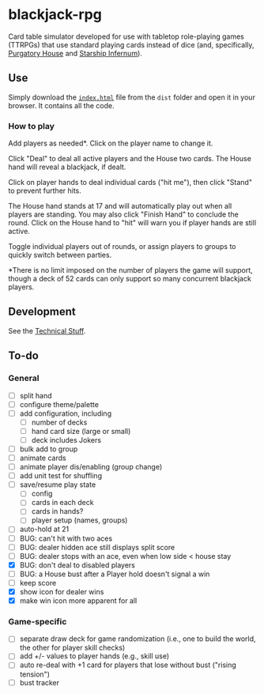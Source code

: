 # blackjack-rpg

Card table simulator developed for use with tabletop role-playing games (TTRPGs) that use
standard playing cards instead of dice (and, specifically, [Purgatory House](https://www.wicked-clever.com/purgatory-house/)
and [Starship Infernum](https://www.wicked-clever.com/our-games/starship-infernum/)).

## Use

Simply download the [`index.html`](./dist/index.html) file from the `dist` folder and open it
in your browser. It contains all the code.

### How to play

Add players as needed*. Click on the player name to change it.

Click "Deal" to deal all active players and the House two cards. The House hand will reveal a
blackjack, if dealt.

Click on player hands to deal individual cards ("hit me"), then click "Stand" to prevent further hits.

The House hand stands at 17 and will automatically play out when all players are standing.
You may also click "Finish Hand" to conclude the round. Click on the House hand to "hit" will warn
you if player hands are still active.

Toggle individual players out of rounds, or assign players to groups to quickly switch between parties.


*There is no limit imposed on the number of players the game will support, though a deck of 52 cards
can only support so many concurrent blackjack players.

## Development

See the [Technical Stuff](./tech.md).

## To-do

### General
- [ ] split hand
- [ ] configure theme/palette
- [ ] add configuration, including
  - [ ] number of decks
  - [ ] hand card size (large or small)
  - [ ] deck includes Jokers
- [ ] bulk add to group
- [ ] animate cards
- [ ] animate player dis/enabling (group change)
- [ ] add unit test for shuffling
- [ ] save/resume play state
  - [ ] config
  - [ ] cards in each deck
  - [ ] cards in hands?
  - [ ] player setup (names, groups)
 - [ ] auto-hold at 21
 - [ ] BUG: can't hit with two aces
 - [ ] BUG: dealer hidden ace still displays split score
 - [ ] BUG: dealer stops with an ace, even when low side < house stay
 - [x] BUG: don't deal to disabled players
 - [ ] BUG: a House bust after a Player hold doesn't signal a win
 - [ ] keep score
 - [x] show icon for dealer wins
 - [x] make win icon more apparent for all

### Game-specific
- [ ] separate draw deck for game randomization (i.e., one to build the world, the other for player skill checks)
- [ ] add +/- values to player hands (e.g., skill use)
- [ ] auto re-deal with +1 card for players that lose without bust ("rising tension")
- [ ] bust tracker
